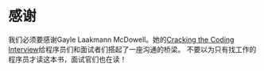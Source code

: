 # 感谢
我们必须要感谢Gayle Laakmann McDowell。她的[Cracking the Coding Interview](http://amzn.to/2zTpjdP)给程序员们和面试者们搭起了一座沟通的桥梁。
不要以为只有找工作的程序员才读这本书，面试官们也在读！
